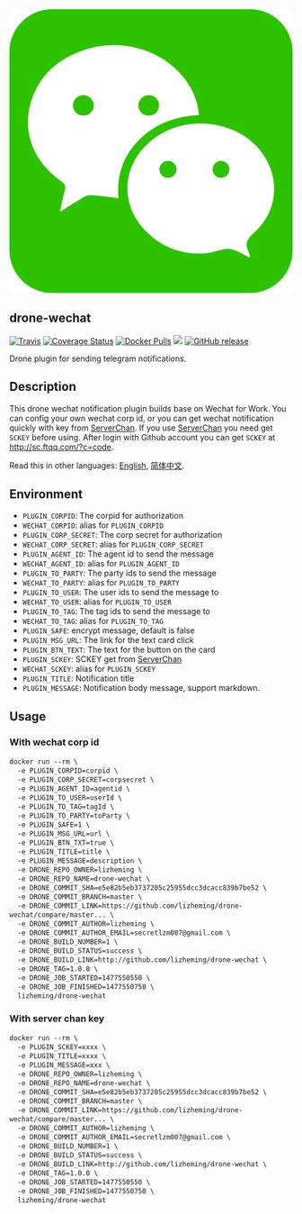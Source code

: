 <img src="wechat.svg" />

## drone-wechat
[![Travis](https://img.shields.io/travis/lizheming/drone-wechat.svg)]()
[![Coverage Status](https://coveralls.io/repos/github/lizheming/drone-wechat/badge.svg?branch=master)](https://coveralls.io/github/lizheming/drone-wechat?branch=master)
[![Docker Pulls](https://img.shields.io/docker/pulls/lizheming/drone-wechat.svg)]()
[![](https://images.microbadger.com/badges/image/lizheming/drone-wechat.svg)](https://microbadger.com/images/lizheming/drone-wechat)
[![GitHub release](https://img.shields.io/github/release/lizheming/drone-wechat.svg)]()

Drone plugin for sending telegram notifications. 

## Description

This drone wechat notification plugin builds base on Wechat for Work. You can config your own wechat corp id, or you can get wechat notification quickly with key from [ServerChan](http://sc.ftqq.com). If you use  [ServerChan](http://sc.ftqq.com) you need get `SCKEY` before using. After login with Github account you can get `SCKEY` at http://sc.ftqq.com/?c=code.

Read this in other languages: [English](README.md), [简体中文](README.zh-cn.md).

## Environment

- `PLUGIN_CORPID`: The corpid for authorization
- `WECHAT_CORPID`: alias for `PLUGIN_CORPID`
- `PLUGIN_CORP_SECRET`: The corp secret for authorization
- `WECHAT_CORP_SECRET`: alias for `PLUGIN_CORP_SECRET`
- `PLUGIN_AGENT_ID`: The agent id to send the message
- `WECHAT_AGENT_ID`: alias for `PLUGIN_AGENT_ID`
- `PLUGIN_TO_PARTY`: The party ids to send the message
- `WECHAT_TO_PARTY`: alias for `PLUGIN_TO_PARTY`
- `PLUGIN_TO_USER`: The user ids to send the message to
- `WECHAT_TO_USER`: alias for `PLUGIN_TO_USER`
- `PLUGIN_TO_TAG`: The tag ids to send the message to
- `WECHAT_TO_TAG`: alias for `PLUGIN_TO_TAG`
- `PLUGIN_SAFE`:  encrypt message, default is false
- `PLUGIN_MSG_URL`: The link for the text card click
- `PLUGIN_BTN_TEXT`: The text for the button on the card
- `PLUGIN_SCKEY`: SCKEY get from [ServerChan](http://sc.ftqq.com)
- `WECHAT_SCKEY`: alias for `PLUGIN_SCKEY`
- `PLUGIN_TITLE`: Notification title
- `PLUGIN_MESSAGE`: Notification body message, support markdown.

## Usage

### With wechat corp id

```
docker run --rm \
  -e PLUGIN_CORPID=corpid \
  -e PLUGIN_CORP_SECRET=corpsecret \
  -e PLUGIN_AGENT_ID=agentid \
  -e PLUGIN_TO_USER=userId \
  -e PLUGIN_TO_TAG=tagId \
  -e PLUGIN_TO_PARTY=toParty \
  -e PLUGIN_SAFE=1 \
  -e PLUGIN_MSG_URL=url \
  -e PLUGIN_BTN_TXT=true \
  -e PLUGIN_TITLE=title \
  -e PLUGIN_MESSAGE=description \
  -e DRONE_REPO_OWNER=lizheming \
  -e DRONE_REPO_NAME=drone-wechat \
  -e DRONE_COMMIT_SHA=e5e82b5eb3737205c25955dcc3dcacc839b7be52 \
  -e DRONE_COMMIT_BRANCH=master \
  -e DRONE_COMMIT_LINK=https://github.com/lizheming/drone-wechat/compare/master... \
  -e DRONE_COMMIT_AUTHOR=lizheming \
  -e DRONE_COMMIT_AUTHOR_EMAIL=secretlzm007@gmail.com \
  -e DRONE_BUILD_NUMBER=1 \
  -e DRONE_BUILD_STATUS=success \
  -e DRONE_BUILD_LINK=http://github.com/lizheming/drone-wechat \
  -e DRONE_TAG=1.0.0 \
  -e DRONE_JOB_STARTED=1477550550 \
  -e DRONE_JOB_FINISHED=1477550750 \
  lizheming/drone-wechat
```

### With server chan key

```
docker run --rm \
  -e PLUGIN_SCKEY=xxxx \
  -e PLUGIN_TITLE=xxxx \
  -e PLUGIN_MESSAGE=xxx \
  -e DRONE_REPO_OWNER=lizheming \
  -e DRONE_REPO_NAME=drone-wechat \
  -e DRONE_COMMIT_SHA=e5e82b5eb3737205c25955dcc3dcacc839b7be52 \
  -e DRONE_COMMIT_BRANCH=master \
  -e DRONE_COMMIT_LINK=https://github.com/lizheming/drone-wechat/compare/master... \
  -e DRONE_COMMIT_AUTHOR=lizheming \
  -e DRONE_COMMIT_AUTHOR_EMAIL=secretlzm007@gmail.com \
  -e DRONE_BUILD_NUMBER=1 \
  -e DRONE_BUILD_STATUS=success \
  -e DRONE_BUILD_LINK=http://github.com/lizheming/drone-wechat \
  -e DRONE_TAG=1.0.0 \
  -e DRONE_JOB_STARTED=1477550550 \
  -e DRONE_JOB_FINISHED=1477550750 \
  lizheming/drone-wechat
```